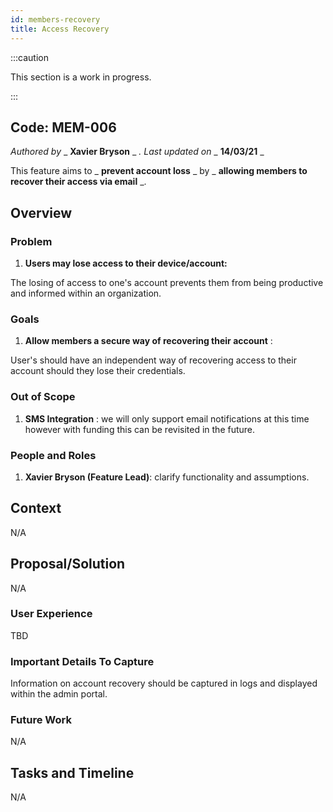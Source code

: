 ```yaml
---
id: members-recovery
title: Access Recovery
---
```


:::caution

This section is a work in progress.

:::

## Code: MEM-006

_Authored by_ _ **Xavier Bryson** _ _. Last updated on_ _ **14/03/21** _

This feature aims to _ **prevent account loss** _ by _ **allowing members to recover their access via email** _.

## Overview

### Problem

1. **Users may lose access to their device/account:**

The losing of access to one&#39;s account prevents them from being productive and informed within an organization.

### Goals

1. **Allow members a secure way of recovering their account** :

User&#39;s should have an independent way of recovering access to their account should they lose their credentials.

### Out of Scope

1. **SMS Integration** : we will only support email notifications at this time however with funding this can be revisited in the future.

### People and Roles

1. **Xavier Bryson (Feature Lead)**: clarify functionality and assumptions.

## Context

N/A

## Proposal/Solution

N/A

### User Experience

TBD

### Important Details To Capture

Information on account recovery should be captured in logs and displayed within the admin portal.

### Future Work

N/A

## Tasks and Timeline

N/A